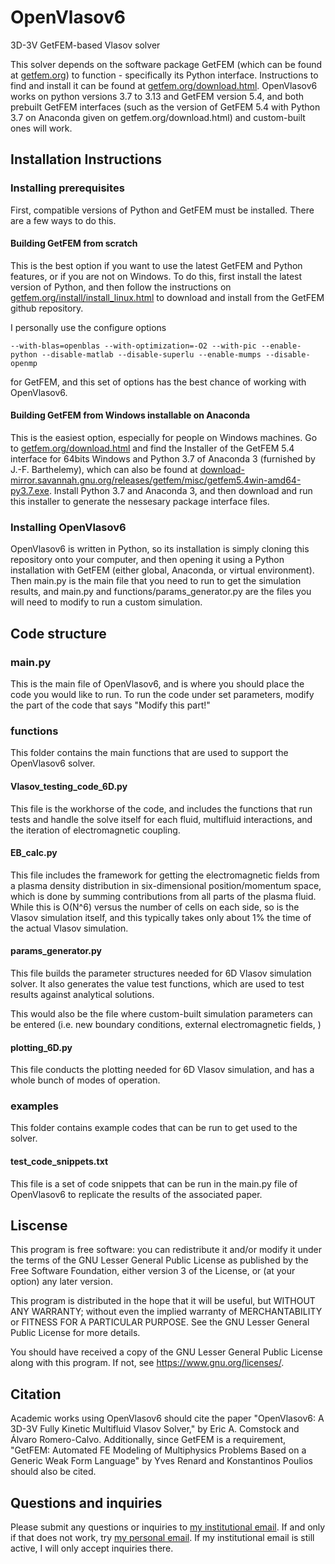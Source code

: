 # OpenVlasov6
3D-3V GetFEM-based Vlasov solver

This solver depends on the software package GetFEM (which can be found at [getfem.org](getfem.org)) to function - specifically its Python interface. Instructions to find and install it can be found at [getfem.org/download.html](getfem.org/download.html). OpenVlasov6 works on python versions 3.7 to 3.13 and GetFEM version 5.4, and both prebuilt GetFEM interfaces (such as the version of GetFEM 5.4 with Python 3.7 on Anaconda given on getfem.org/download.html) and custom-built ones will work.

## Installation Instructions

### Installing prerequisites

First, compatible versions of Python and GetFEM must be installed. There are a few ways to do this.

#### Building GetFEM from scratch

This is the best option if you want to use the latest GetFEM and Python features, or if you are not on Windows. To do this, first install the latest version of Python, and then follow the instructions on [getfem.org/install/install_linux.html](getfem.org/install/install_linux.html) to download and install from the GetFEM github repository.

I personally use the configure options
```
--with-blas=openblas --with-optimization=-O2 --with-pic --enable-python --disable-matlab --disable-superlu --enable-mumps --disable-openmp
```
for GetFEM, and this set of options has the best chance of working with OpenVlasov6.

#### Building GetFEM from Windows installable on Anaconda

This is the easiest option, especially for people on Windows machines. Go to [getfem.org/download.html](getfem.org/download.html) and find the Installer of the GetFEM 5.4 interface for 64bits Windows and Python 3.7 of Anaconda 3 (furnished by J.-F. Barthelemy), which can also be found at [download-mirror.savannah.gnu.org/releases/getfem/misc/getfem5.4win-amd64-py3.7.exe](download-mirror.savannah.gnu.org/releases/getfem/misc/getfem5.4win-amd64-py3.7.exe). Install Python 3.7 and Anaconda 3, and then download and run this installer to generate the nessesary package interface files.

### Installing OpenVlasov6

OpenVlasov6 is written in Python, so its installation is simply cloning this repository onto your computer, and then opening it using a Python installation with GetFEM (either global, Anaconda, or virtual environment). Then main.py is the main file that you need to run to get the simulation results, and main.py and functions/params_generator.py are the files you will need to modify to run a custom simulation.

## Code structure

### main.py
This is the main file of OpenVlasov6, and is where you should place the code you would like to run. To run the code under set parameters, modify the part of the code that says "Modify this part!"

### functions
This folder contains the main functions that are used to support the OpenVlasov6 solver.

#### Vlasov_testing_code_6D.py
This file is the workhorse of the code, and includes the functions that run tests and handle the solve itself for each fluid, multifluid interactions, and the iteration of electromagnetic coupling.

#### EB_calc.py
This file includes the framework for getting the electromagnetic fields from a plasma density distribution in six-dimensional position/momentum space, which is done  by summing contributions from all parts of the plasma fluid. While this is O(N^6) versus the number of cells on each side, so is the Vlasov simulation itself, and this typically takes only about 1% the time of the actual Vlasov simulation.

#### params_generator.py
This file builds the parameter structures needed for 6D Vlasov simulation solver. It also generates the value test functions, which are used to test results against analytical solutions.

This would also be the file where custom-built simulation parameters can be entered (i.e. new boundary conditions, external electromagnetic fields, )

#### plotting_6D.py
This file conducts the plotting needed for 6D Vlasov simulation, and has a whole bunch of modes of operation.

### examples
This folder contains example codes that can be run to get used to the solver. 

#### test_code_snippets.txt
This file is a set of code snippets that can be run in the main.py file of OpenVlasov6 to replicate the results of the associated paper.

## Liscense
This program is free software: you can redistribute it and/or modify it under the terms of the GNU Lesser General Public License as published by the Free Software Foundation, either version 3 of the License, or (at your option) any later version.

This program is distributed in the hope that it will be useful, but WITHOUT ANY WARRANTY; without even the implied warranty of MERCHANTABILITY or FITNESS FOR A PARTICULAR PURPOSE. See the GNU Lesser General Public License for more details.

You should have received a copy of the GNU Lesser General Public License along with this program. If not, see <https://www.gnu.org/licenses/>.

## Citation
Academic works using OpenVlasov6 should cite the paper "OpenVlasov6: A 3D-3V Fully Kinetic Multifluid Vlasov Solver," by Eric A. Comstock and Álvaro Romero-Calvo. Additionally, since GetFEM is a requirement, "GetFEM: Automated FE Modeling of Multiphysics Problems Based on a Generic Weak Form Language" by Yves Renard and Konstantinos Poulios should also be cited.

## Questions and inquiries
Please submit any questions or inquiries to [my institutional email](eric.comstock@gatech.edu). If and only if that does not work, try [my personal email](eac@comstockcomputing.com). If my institutional email is still active, I will only accept inquiries there.
